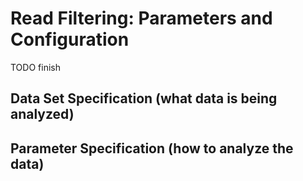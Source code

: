 # Read Filtering: Parameters and Configuration

TODO finish

## Data Set Specification (what data is being analyzed)

## Parameter Specification (how to analyze the data)


